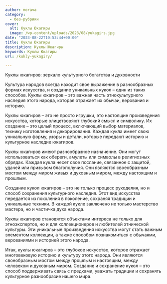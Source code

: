 ```yaml
---
author: morava
category:
  - без-рубрики
cover:
  alt: Куклы Юкагиры
  image: /wp-content/uploads/2023/08/yukagirs.jpg
date: "2023-08-22T10:53:44+00:00"
title: Куклы Юкагиры
description: Куклы Юкагиры
keywords: Куклы Юкагиры
url: /kukly-yukagiry/

---
```

Куклы юкагиров: зеркало культурного богатства и духовности

Культура народов всегда находит свое выражение в разнообразных формах искусства, и создание уникальных кукол – один из таких способов. Куклы юкагиров – это важная часть этнокультурного наследия этого народа, которая отражает их обычаи, верования и историю.

Куклы юкагиров – это не просто игрушки, это настоящие произведения искусства, которые олицетворяют глубокий смысл и символику. Их создание – это целый процесс, включающий выбор материалов, технику изготовления и декорирования. Каждая кукла имеет свою уникальную форму, узоры и детали, которые передают историю и культурное наследие юкагиров.

Куклы юкагиров имеют разнообразное назначение. Они могут использоваться как обереги, амулеты или символы в религиозных обрядах. Каждая кукла несет свое послание, связанное с защитой, удачей или призывом благополучия. Они являются своеобразным мостом между миром живых и духовным миром, между настоящим и прошлым.

Создание кукол юкагиров – это не только процесс рукоделия, но и способ сохранения культурного наследия. Этот вид искусства передается из поколения в поколение, сохраняя традиции и уникальные техники. В каждой кукле заключено не только мастерство мастера, но и частичка духа народа.

Куклы юкагиров становятся объектами интереса не только для этноэкспертов, но и для коллекционеров и любителей этнической культуры. Эти уникальные произведения искусства могут стать важным элементом коллекции, а также способом познакомиться с обычаями, верованиями и историей этого народа.

Итак, куклы юкагиров – это глубокое искусство, которое отражает многовековую историю и культуру этого народа. Они являются своеобразным мостом между прошлым и настоящим, между человеком и духовным миром. Создание и сохранение кукол – это способ поддерживать связь с предками, уважать традиции и сохранять культурное разнообразие нашего мира.

